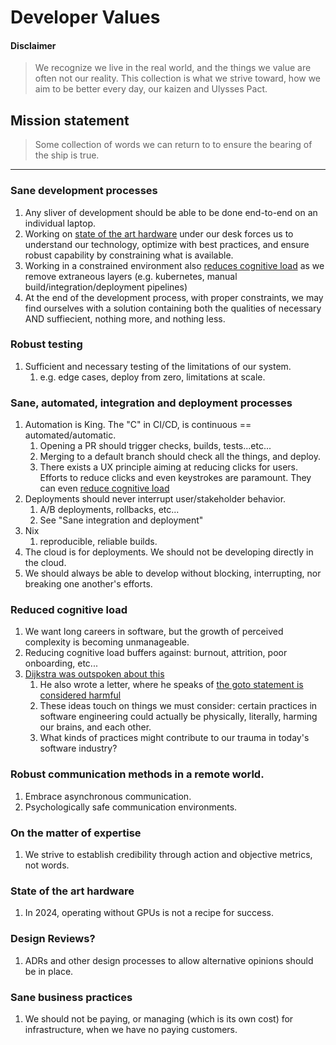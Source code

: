 # Developer Values

#### Disclaimer

>We recognize we live in the real world, and the things we value are often not our reality.  This collection is what we strive toward, how we aim to be better every day, our kaizen and Ulysses Pact.

## Mission statement

>Some collection of words we can return to to ensure the bearing of the ship is true.

---------


### Sane development processes

1. Any sliver of development should be able to be done end-to-end on an individual laptop.
1. Working on [state of the art hardware](https://github.com/scottrbrtsn-ata-llc/random-helpful-things-maybe/tree/master/values#state-of-the-art-hardware) under our desk forces us to understand our technology, optimize with best practices, and ensure robust capability by constraining what is available.
1. Working in a constrained environment also [reduces cognitive load](https://github.com/scottrbrtsn-ata-llc/random-helpful-things-maybe/tree/master/values#reduced-cognitive-load) as we remove extraneous layers (e.g. kubernetes, manual build/integration/deployment pipelines)
1. At the end of the development process, with proper constraints, we may find ourselves with a solution containing both the qualities of necessary AND suffiecient, nothing more, and nothing less.

### Robust testing

1. Sufficient and necessary testing of the limitations of our system.
    1. e.g. edge cases, deploy from zero, limitations at scale.

### Sane, automated, integration and deployment processes

1. Automation is King.  The "C" in CI/CD, is continuous == automated/automatic.
    1. Opening a PR should trigger checks, builds, tests...etc...
    1. Merging to a default branch should check all the things, and deploy. 
    1. There exists a UX principle aiming at reducing clicks for users. Efforts to reduce clicks and even keystrokes are paramount. They can even [reduce cognitive load](https://github.com/scottrbrtsn-ata-llc/random-helpful-things-maybe/tree/master/values#reduced-cognitive-load)
1. Deployments should never interrupt user/stakeholder behavior.
    1. A/B deployments, rollbacks, etc...
    1. See "Sane integration and deployment"
1. Nix
    1. reproducible, reliable builds.
1. The cloud is for deployments. We should not be developing directly in the cloud. 
1. We should always be able to develop without blocking, interrupting, nor breaking one another's efforts.

### Reduced cognitive load
1. We want long careers in software, but the growth of perceived complexity is becoming unmanageable.
1. Reducing cognitive load buffers against: burnout, attrition, poor onboarding, etc...
1. [Dijkstra was outspoken about this](https://quotefancy.com/quote/1164258/Edsger-W-Dijkstra-Programming-in-Basic-causes-brain-damage)
    1. He also wrote a letter, where he speaks of [the goto statement is considered harmful](https://dl.acm.org/doi/10.1145/362929.362947)
    1. These ideas touch on things we must consider: certain practices in software engineering could actually be physically, literally, harming our brains, and each other.
    1. What kinds of practices might contribute to our trauma in today's software industry?

### Robust communication methods in a remote world.

1. Embrace asynchronous communication.
1. Psychologically safe communication environments.   

### On the matter of expertise

1. We strive to establish credibility through action and objective metrics, not words.   


### State of the art hardware

1. In 2024, operating without GPUs is not a recipe for success. 

### Design Reviews?

1. ADRs and other design processes to allow alternative opinions should be in place.

### Sane business practices
1. We should not be paying, or managing (which is its own cost) for infrastructure, when we have no paying customers.


